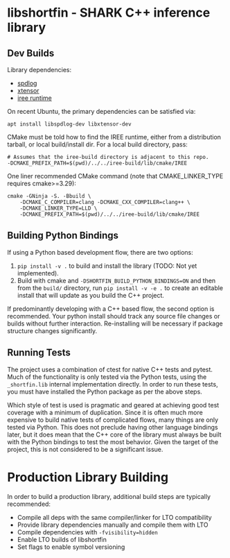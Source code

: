 # libshortfin - SHARK C++ inference library

## Dev Builds

Library dependencies:

* [spdlog](https://github.com/gabime/spdlog)
* [xtensor](https://github.com/xtensor-stack/xtensor)
* [iree runtime](https://github.com/iree-org/iree)

On recent Ubuntu, the primary dependencies can be satisfied via:

```
apt install libspdlog-dev libxtensor-dev
```

CMake must be told how to find the IREE runtime, either from a distribution
tarball, or local build/install dir. For a local build directory, pass:

```
# Assumes that the iree-build directory is adjacent to this repo.
-DCMAKE_PREFIX_PATH=$(pwd)/../../iree-build/lib/cmake/IREE
```

One liner recommended CMake command (note that CMAKE_LINKER_TYPE requires
cmake>=3.29):

```
cmake -GNinja -S. -Bbuild \
    -DCMAKE_C_COMPILER=clang -DCMAKE_CXX_COMPILER=clang++ \
    -DCMAKE_LINKER_TYPE=LLD \
    -DCMAKE_PREFIX_PATH=$(pwd)/../../iree-build/lib/cmake/IREE
```

## Building Python Bindings

If using a Python based development flow, there are two options:

1. `pip install -v .` to build and install the library (TODO: Not yet implemented).
2. Build with cmake and `-DSHORTFIN_BUILD_PYTHON_BINDINGS=ON` and then
   from the `build/` directory, run `pip install -v -e .` to create an
   editable install that will update as you build the C++ project.

If predominantly developing with a C++ based flow, the second option is
recommended. Your python install should track any source file changes or
builds without further interaction. Re-installing will be necessary if package
structure changes significantly.

## Running Tests

The project uses a combination of ctest for native C++ tests and pytest. Much
of the functionality is only tested via the Python tests, using the
`_shortfin.lib` internal implementation directly. In order to run these tests,
you must have installed the Python package as per the above steps.

Which style of test is used is pragmatic and geared at achieving good test
coverage with a minimum of duplication. Since it is often much more expensive
to build native tests of complicated flows, many things are only tested via
Python. This does not preclude having other language bindings later, but it
does mean that the C++ core of the library must always be built with the
Python bindings to test the most behavior. Given the target of the project,
this is not considered to be a significant issue.

# Production Library Building

In order to build a production library, additional build steps are typically
recommended:

* Compile all deps with the same compiler/linker for LTO compatibility
* Provide library dependencies manually and compile them with LTO
* Compile dependencies with `-fvisibility=hidden`
* Enable LTO builds of libshortfin
* Set flags to enable symbol versioning
